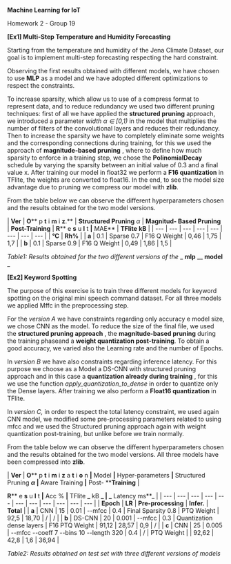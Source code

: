 **Machine Learning for IoT**

Homework 2 - Group 19

**[Ex1] Multi-Step Temperature and Humidity Forecasting**

Starting from the temperature and humidity of the Jena Climate Dataset, our goal is to implement multi-step forecasting respecting the hard constraint.

Observing the first results obtained with different models, we have chosen to use **MLP** as a model and we have adopted different optimizations to respect the constraints.

To increase sparsity, which allow us to use of a compress format to represent data, and to reduce redundancy we used two different pruning techniques: first of all we have applied the **structured pruning** approach, we introduced a parameter _width α ∈ [0,1)_ in the model that multiplies the number of filters of the convolutional layers and reduces their redundancy. Then to increase the sparsity we have to completely eliminate some weights and the corresponding connections during training, for this we used the approach of **magnitude-based pruning** , where to define how much sparsity to enforce in a training step, we chose the **PolinomialDecay** schedule by varying the sparsity between an initial value of 0.3 and a final value x. After training our model in float32 we perform a **F16 quantization** in TFlite, the weights are converted to float16. In the end, to see the model size advantage due to pruning we compress our model with **zlib**.

From the table below we can observe the different hyperparameters chosen and the results obtained for the two model versions.

|
**Ver** | **O**** p ****t**** i ****m**** i ****z****.** |
**Structured Pruning** _α_ | **Magnitud- Based Pruning** |
**Post-Training** |
**R**** e ****s**** u ****l**** t **|** MAE** |
**TFlite**  **kB** |
| --- | --- | --- | --- | --- | --- | --- | --- |
| **°C** | **Rh%** |
| **a** | 0.1 | Sparse 0.7 | F16 Q Weight | 0,46 | 1,75 | 1,7 |
| **b** | 0.1 | Sparse 0.9 | F16 Q Weight | 0,49 | 1,86 | 1,5 |

_Table1: Results obtained for the two different versions of the_ _ **mlp** __ **model** _

**[Ex2] Keyword Spotting**

The purpose of this exercise is to train three different models for keyword spotting on the original mini speech command dataset. For all three models we applied Mffc in the preprocessing step.

For the _version A_ we have constraints regarding only accuracy e model size, we chose CNN as the model. To reduce the size of the final file, we used the **structured pruning approach** , the **magnitude-based pruning** during the training phaseand a **weight quantization post-training**. To obtain a good accuracy, we varied also the Learning rate and the number of Epochs.

In _version B_ we have also constraints regarding inference latency. For this purpose we choose as a Model a DS-CNN with structured pruning approach and in this case a **quantization already during training** , for this we use the function _apply\_quantization\_to\_dense_ in order to quantize only the Dense layers. After training we also perform a **Float16 quantization** in TFlite.

In _version C,_ in order to respect the total latency constraint, we used again CNN model, we modified some pre-processing parameters related to using mfcc and we used the Structured pruning approach again with weight quantization post-training, but unlike before we train normally.

From the table below we can observe the different hyperparameters chosen and the results obtained for the two model versions. All three models have been compressed into **zlib**.

| **Ver** | **O**** p ****t**** i ****m**** i ****z**** a ****t**** i ****o**** n **|** Model **|** Hyper-parameters **|** Structured Pruning **_α_ |** Aware Training **|** Post- ****Training** |


**R**** e ****s**** u ****l**** t **|** Acc % **|** TFlite **_** kB **_ | _** Latency ms**_ |
| --- | --- | --- | --- | --- | --- | --- | --- | --- | --- | --- |
| **Epoch** | **LR** | **Pre-processing** | **Infer.** | **Total** |
| **a** | CNN | 15 | 0.01 | --mfcc | 0.4 | Final Sparsity 0.8 | PTQ Weight | 92,5 | 18,70 | / | / |
| **b** | DS-CNN | 20 | 0.001 | --mfcc | 0.3 | Quantization dense layers | F16 PTQ Weight | 91,12 | 28,57 | 0,9 | / |
| **c** | CNN | 25 | 0.005 | --mfcc --coeff 7 --bins 10 --length 320 | 0.4 | / | PTQ Weight |
 | 92,62 | 42,8 | 1,6 | 36,94 |

_Table2: Results obtained on test set with three different versions of models_
